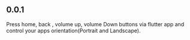 ## 0.0.1

Press home, back , volume up, volume Down buttons via flutter app and control your apps orientation(Portrait and Landscape).
